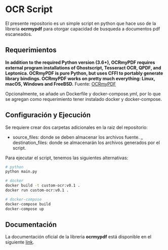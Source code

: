 # OCR Script

El presente repositorio es un simple script en python que hace uso de la libreria __ocrmypdf__ para otorgar capacidad de busqueda a documentos pdf escaneados.

## Requerimientos

__In addition to the required Python version (3.6+), OCRmyPDF requires external program installations of Ghostscript, Tesseract OCR, QPDF, and Leptonica. OCRmyPDF is pure Python, but uses CFFI to portably generate library bindings. OCRmyPDF works on pretty much everything: Linux, macOS, Windows and FreeBSD.__ Fuente: [OCRmyPDF](https://github.com/jbarlow83/OCRmyPDF)

Opcionalmente, se añade un Dockerfile y docker-compose.yml, por lo que se agregan como requerimiento tener instalado docker y docker-compose.

## Configuración y Ejecución

Se requiere crear dos carpetas adicionales en la raiz del repositorio:

- source_files: donde se deben almacenar los archivos fuente.
_ destination_files: donde se almacenarán los archivos generados por el script.

Para ejecutar el script, tenemos las siguientes alternativas:

```bash
# python
python main.py

# docker
docker build -t custom-ocr:v0.1 .
docker run custom-ocr:v0.1 .

# docker-compose
docker-compose build
docker-compose up
```
## Documentación

La documentación oficial de la libreria __ocrmypdf__ está disponible en el siguiente [link](https://ocrmypdf.readthedocs.io/en/latest/).
